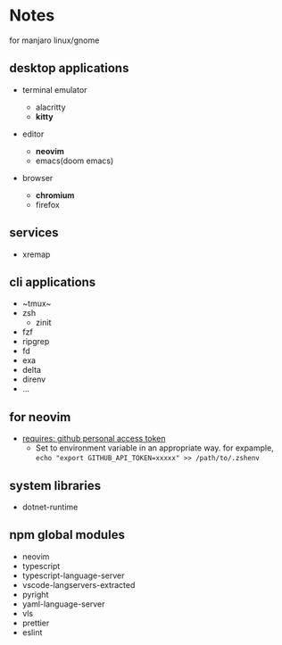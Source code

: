 Notes
====

for manjaro linux/gnome

desktop applications
---

- terminal emulator
  - alacritty
  - **kitty**

- editor
  - **neovim**
  - emacs(doom emacs)

- browser
  - **chromium**
  - firefox

services
---

- xremap

cli applications
---

- ~tmux~
- zsh
  - zinit
- fzf
- ripgrep
- fd
- exa
- delta
- direnv
- ...

for neovim
---

* [requires: github personal access token](https://docs.github.com/ja/github/authenticating-to-github/creating-a-personal-access-token)
  * Set to environment variable in an appropriate way. for expample, ```echo "export GITHUB_API_TOKEN=xxxxx" >> /path/to/.zshenv```

## system libraries

* dotnet-runtime

## npm global modules

* neovim
* typescript
* typescript-language-server
* vscode-langservers-extracted
* pyright
* yaml-language-server
* vls
* prettier
* eslint
